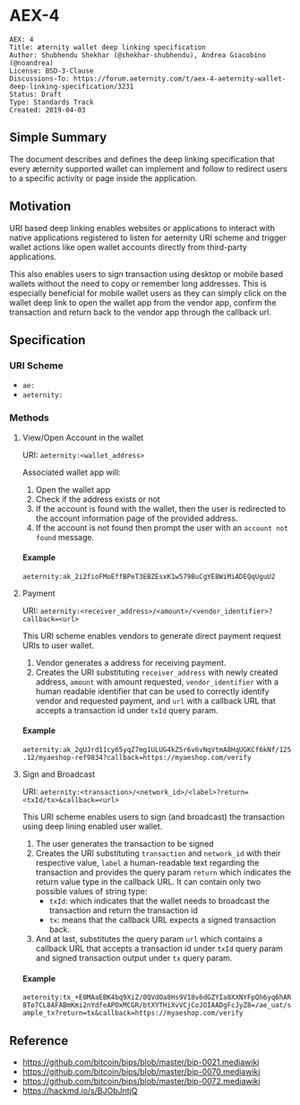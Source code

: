 # AEX-4

```
AEX: 4
Title: æternity wallet deep linking specification
Author: Shubhendu Shekhar (@shekhar-shubhendu), Andrea Giacobino (@noandrea)
License: BSD-3-Clause
Discussions-To: https://forum.aeternity.com/t/aex-4-aeternity-wallet-deep-linking-specification/3231
Status: Draft
Type: Standards Track
Created: 2019-04-03
```

## Simple Summary

The document describes and defines the deep linking specification that every æternity supported wallet can implement and follow to redirect users to a specific activity or page inside the application.

## Motivation

URI based deep linking enables websites or applications to interact with native applications registered to listen for aeternity URI scheme and trigger wallet actions like open wallet accounts directly from third-party applications.

This also enables users to sign transaction using desktop or mobile based wallets without the need to copy or remember long addresses.
This is especially beneficial for mobile wallet users as they can simply click on the wallet deep link to open the wallet app from the vendor app, confirm the transaction and return back to the vendor app through the callback url.

## Specification

### URI Scheme

- `ae:`
- `aeternity:`

### Methods

1. View/Open Account in the wallet

    URI: `aeternity:<wallet_address>`

    Associated wallet app will:

    1. Open the wallet app
    2. Check if the address exists or not
    3. If the account is found with the wallet, then the user is redirected to the account information page of the provided address.
    4. If the account is not found then prompt the user with an `account not found` message.

    #### Example

    `aeternity:ak_2i2fioFMoEffBPeT3EBZEsxK1w579BuCgYE8WiMiADEQqUguU2`

2. Payment

    URI: `aeternity:<receiver_address>/<amount>/<vendor_identifier>?callback=<url>`

    This URI scheme enables vendors to generate direct payment request URIs to user wallet.

    1. Vendor generates a address for receiving payment.
    2. Creates the URI substituting `receiver_address` with newly created address, `amount` with amount requested, `vendor_identifier` with a human readable identifier that can be used to correctly identify vendor and requested payment, and `url` with a callback URL that accepts a transaction id under `txId` query param.

    #### Example

    `aeternity:ak_2gUJrd11cy65yqZ7mg1ULUG4kZ5r6v6vNqVtmA8HqUGKCf6kNf/125.12/myaeshop-ref9834?callback=https://myaeshop.com/verify`

3. Sign and Broadcast

    URI: `aeternity:<transaction>/<network_id>/<label>?return=<txId/tx>&callback=<url>`

    This URI scheme enables users to sign (and broadcast) the transaction using deep lining enabled user wallet.

    1. The user generates the transaction to be signed
    2. Creates the URI substituting `transaction` and `network_id` with their respective value, `label` a human-readable text regarding the transaction and provides the query param `return` which indicates the return value type in the callback URL. It can contain only two possible values of string type:
        - `txId`: which indicates that the wallet needs to broadcast the transaction and return the transaction id
        - `tx`: means that the callback URL expects a signed transaction back.
    3. And at last, substitutes the query param `url` which contains a callback URL that accepts a transaction id under `txId` query param and signed transaction output under `tx` query param.

    #### Example

    `aeternity:tx_+E0MAaEBK4bq9XiZ/0QVdOa8Hs9V18v6dGZYIa8XXNYFpQh6yq6hAR8To7CL8AFABmKmi2nYdfeAPOxMCGR/btXYTHiXvVCjCoJOIAADgFcJyZ8=/ae_uat/sample_tx?return=tx&callback=https://myaeshop.com/verify`

## Reference

- https://github.com/bitcoin/bips/blob/master/bip-0021.mediawiki
- https://github.com/bitcoin/bips/blob/master/bip-0070.mediawiki
- https://github.com/bitcoin/bips/blob/master/bip-0072.mediawiki
- https://hackmd.io/s/BJObJntjQ
